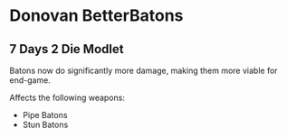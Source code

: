# Donovan BetterBatons

## 7 Days 2 Die Modlet

Batons now do significantly more damage, making them more viable for end-game.

Affects the following weapons:

- Pipe Batons
- Stun Batons
